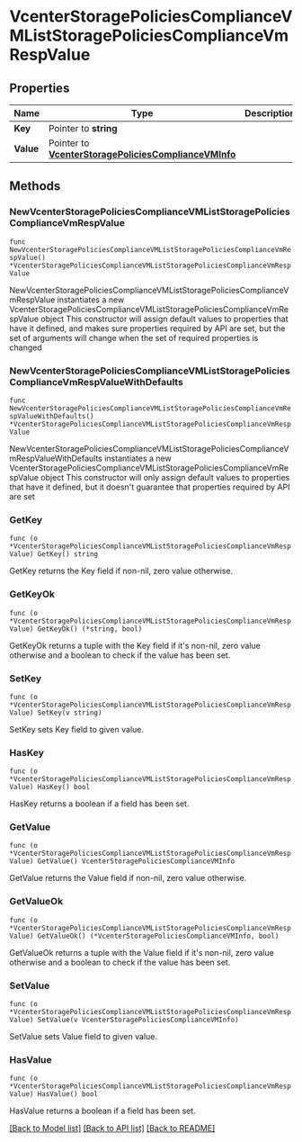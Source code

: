 # VcenterStoragePoliciesComplianceVMListStoragePoliciesComplianceVmRespValue

## Properties

Name | Type | Description | Notes
------------ | ------------- | ------------- | -------------
**Key** | Pointer to **string** |  | [optional] 
**Value** | Pointer to [**VcenterStoragePoliciesComplianceVMInfo**](VcenterStoragePoliciesComplianceVMInfo.md) |  | [optional] 

## Methods

### NewVcenterStoragePoliciesComplianceVMListStoragePoliciesComplianceVmRespValue

`func NewVcenterStoragePoliciesComplianceVMListStoragePoliciesComplianceVmRespValue() *VcenterStoragePoliciesComplianceVMListStoragePoliciesComplianceVmRespValue`

NewVcenterStoragePoliciesComplianceVMListStoragePoliciesComplianceVmRespValue instantiates a new VcenterStoragePoliciesComplianceVMListStoragePoliciesComplianceVmRespValue object
This constructor will assign default values to properties that have it defined,
and makes sure properties required by API are set, but the set of arguments
will change when the set of required properties is changed

### NewVcenterStoragePoliciesComplianceVMListStoragePoliciesComplianceVmRespValueWithDefaults

`func NewVcenterStoragePoliciesComplianceVMListStoragePoliciesComplianceVmRespValueWithDefaults() *VcenterStoragePoliciesComplianceVMListStoragePoliciesComplianceVmRespValue`

NewVcenterStoragePoliciesComplianceVMListStoragePoliciesComplianceVmRespValueWithDefaults instantiates a new VcenterStoragePoliciesComplianceVMListStoragePoliciesComplianceVmRespValue object
This constructor will only assign default values to properties that have it defined,
but it doesn't guarantee that properties required by API are set

### GetKey

`func (o *VcenterStoragePoliciesComplianceVMListStoragePoliciesComplianceVmRespValue) GetKey() string`

GetKey returns the Key field if non-nil, zero value otherwise.

### GetKeyOk

`func (o *VcenterStoragePoliciesComplianceVMListStoragePoliciesComplianceVmRespValue) GetKeyOk() (*string, bool)`

GetKeyOk returns a tuple with the Key field if it's non-nil, zero value otherwise
and a boolean to check if the value has been set.

### SetKey

`func (o *VcenterStoragePoliciesComplianceVMListStoragePoliciesComplianceVmRespValue) SetKey(v string)`

SetKey sets Key field to given value.

### HasKey

`func (o *VcenterStoragePoliciesComplianceVMListStoragePoliciesComplianceVmRespValue) HasKey() bool`

HasKey returns a boolean if a field has been set.

### GetValue

`func (o *VcenterStoragePoliciesComplianceVMListStoragePoliciesComplianceVmRespValue) GetValue() VcenterStoragePoliciesComplianceVMInfo`

GetValue returns the Value field if non-nil, zero value otherwise.

### GetValueOk

`func (o *VcenterStoragePoliciesComplianceVMListStoragePoliciesComplianceVmRespValue) GetValueOk() (*VcenterStoragePoliciesComplianceVMInfo, bool)`

GetValueOk returns a tuple with the Value field if it's non-nil, zero value otherwise
and a boolean to check if the value has been set.

### SetValue

`func (o *VcenterStoragePoliciesComplianceVMListStoragePoliciesComplianceVmRespValue) SetValue(v VcenterStoragePoliciesComplianceVMInfo)`

SetValue sets Value field to given value.

### HasValue

`func (o *VcenterStoragePoliciesComplianceVMListStoragePoliciesComplianceVmRespValue) HasValue() bool`

HasValue returns a boolean if a field has been set.


[[Back to Model list]](../README.md#documentation-for-models) [[Back to API list]](../README.md#documentation-for-api-endpoints) [[Back to README]](../README.md)


